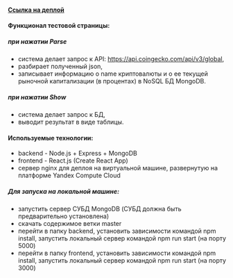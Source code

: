 
#### [Ссылка на деплой](http://178.154.245.149/) 

#### Функционал тестовой страницы:
##### при нажатии Parse
- система делает запрос к API: https://api.coingecko.com/api/v3/global, 
- разбирает полученный json, 
- записывает информацию о name криптовалюты и о ее текущей рыночной капитализации (в процентах) в NoSQL БД MongoDB.

##### при нажатии Show
- система делает запрос к БД,
- выводит результат в виде таблицы.

#### Используемые технологии:
- backend - Node.js + Express + MongoDB
- frontend - React.js (Create React App)
- сервер nginx для деплоя на виртуальной машине, развернутую на платформе Yandex Compute Cloud

#####  Для запуска на локальной машине:
- запустить сервер СУБД MongoDB (СУБД должна быть предварительно установлена)
- скачать содержимое ветки master
- перейти в папку backend, установить зависимости командой npm install, запустить локальный сервер командой npm run start (на порту 5000)
- перейти в папку frontend, установить зависимости командой npm install, запустить локальный сервер командой npm run start (на порту 3000)

 

